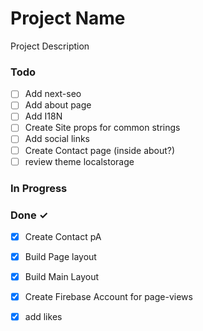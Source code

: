 # Project Name

Project Description

### Todo

- [ ] Add next-seo  
- [ ] Add about page  
- [ ] Add I18N  
- [ ] Create Site props for common strings  
- [ ] Add social links  
- [ ] Create Contact page (inside about?)  
- [ ] review theme localstorage  

### In Progress


### Done ✓

- [x] Create Contact pA  
- [x] Build Page layout  
- [x] Build Main Layout  
- [x] Create Firebase Account for page-views  
- [x] add likes  

